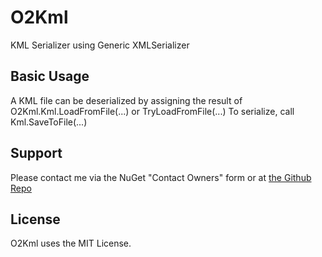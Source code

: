 # O2Kml
KML Serializer using Generic XMLSerializer

## Basic Usage
A KML file can be deserialized by assigning the result of O2Kml.Kml.LoadFromFile(...) or TryLoadFromFile(...)
To serialize, call Kml.SaveToFile(...)

## Support
Please contact me via the NuGet "Contact Owners" form or at [the Github Repo](https://github.com/orbitusii/O2Kml)

## License
O2Kml uses the MIT License.